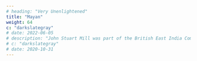 ```yaml
---
# heading: "Very Unenlightened"
title: "Mayan"
weight: 64
c: "darkslategray"
# date: 2022-06-05
# description: "John Stuart Mill was part of the British East India Company who advocated free trade"
# c: "darkslategray"
# date: 2020-10-31
---
```


